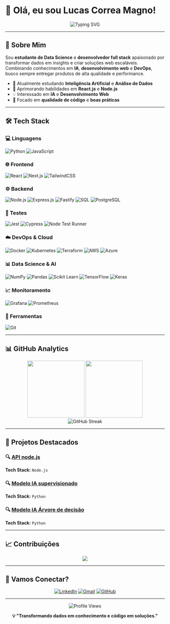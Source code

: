 # 👋 Olá, eu sou Lucas Correa Magno!

<div align="center">
  <img src="https://readme-typing-svg.herokuapp.com?font=Fira+Code&weight=500&size=28&pause=1000&color=58A6FF&center=true&vCenter=true&width=600&lines=Data+Science+Student+%F0%9F%93%8A;Full+Stack+Developer+%F0%9F%9A%80;DevOps+Enthusiast+%E2%98%81%EF%B8%8F;AI+%26+Web+Development+%F0%9F%A4%96" alt="Typing SVG" />
</div>

---

## 🧠 Sobre Mim

Sou **estudante de Data Science** e **desenvolvedor full stack** apaixonado por transformar dados em insights e criar soluções web escaláveis. Combinando conhecimentos em **IA**, **desenvolvimento web** e **DevOps**, busco sempre entregar produtos de alta qualidade e performance.

- 🔭 Atualmente estudando **Inteligência Artificial** e **Análise de Dados**
- 🌱 Aprimorando habilidades em **React.js** e **Node.js**
- 💡 Interessado em **IA** e **Desenvolvimento Web**
- 🎯 Focado em **qualidade de código** e **boas práticas**

---

## 🛠️ Tech Stack

### 💻 Linguagens
![Python](https://img.shields.io/badge/Python-3776AB?style=for-the-badge&logo=python&logoColor=white)
![JavaScript](https://img.shields.io/badge/JavaScript-F7DF1E?style=for-the-badge&logo=javascript&logoColor=black)

### 🌐 Frontend
![React](https://img.shields.io/badge/React-20232A?style=for-the-badge&logo=react&logoColor=61DAFB)
![Next.js](https://img.shields.io/badge/Next.js-000000?style=for-the-badge&logo=next.js&logoColor=white)
![TailwindCSS](https://img.shields.io/badge/Tailwind_CSS-38B2AC?style=for-the-badge&logo=tailwind-css&logoColor=white)

### ⚙️ Backend
![Node.js](https://img.shields.io/badge/Node.js-43853D?style=for-the-badge&logo=node.js&logoColor=white)
![Express.js](https://img.shields.io/badge/Express.js-404D59?style=for-the-badge&logo=express&logoColor=white)
![Fastify](https://img.shields.io/badge/Fastify-000000?style=for-the-badge&logo=fastify&logoColor=white)
![SQL](https://img.shields.io/badge/SQL-4479A1?style=for-the-badge&logo=postgresql&logoColor=white)
![PostgreSQL](https://img.shields.io/badge/PostgreSQL-316192?style=for-the-badge&logo=postgresql&logoColor=white)

### 🧪 Testes
![Jest](https://img.shields.io/badge/Jest-323330?style=for-the-badge&logo=Jest&logoColor=white)
![Cypress](https://img.shields.io/badge/Cypress-17202C?style=for-the-badge&logo=cypress&logoColor=white)
![Node Test Runner](https://img.shields.io/badge/Node_Test_Runner-339933?style=for-the-badge&logo=node.js&logoColor=white)

### ☁️ DevOps & Cloud
![Docker](https://img.shields.io/badge/Docker-2496ED?style=for-the-badge&logo=docker&logoColor=white)
![Kubernetes](https://img.shields.io/badge/Kubernetes-326ce5?style=for-the-badge&logo=kubernetes&logoColor=white)
![Terraform](https://img.shields.io/badge/Terraform-623CE4?style=for-the-badge&logo=terraform&logoColor=white)
![AWS](https://img.shields.io/badge/Amazon_AWS-232F3E?style=for-the-badge&logo=amazon-aws&logoColor=white)
![Azure](https://img.shields.io/badge/Microsoft_Azure-0089D0?style=for-the-badge&logo=microsoftazure&logoColor=white)

### 📊 Data Science & AI
![NumPy](https://img.shields.io/badge/NumPy-013243?style=for-the-badge&logo=numpy&logoColor=white)
![Pandas](https://img.shields.io/badge/Pandas-150458?style=for-the-badge&logo=pandas&logoColor=white)
![Scikit Learn](https://img.shields.io/badge/scikit_learn-F7931E?style=for-the-badge&logo=scikit-learn&logoColor=white)
![TensorFlow](https://img.shields.io/badge/TensorFlow-FF6F00?style=for-the-badge&logo=tensorflow&logoColor=white)
![Keras](https://img.shields.io/badge/Keras-D00000?style=for-the-badge&logo=keras&logoColor=white)

### 📈 Monitoramento
![Grafana](https://img.shields.io/badge/Grafana-F46800?style=for-the-badge&logo=grafana&logoColor=white)
![Prometheus](https://img.shields.io/badge/Prometheus-E6522C?style=for-the-badge&logo=prometheus&logoColor=white)

### 🔧 Ferramentas
![Git](https://img.shields.io/badge/Git-E34F26?style=for-the-badge&logo=git&logoColor=white)

---

## 📊 GitHub Analytics

<div align="center">
  <img height="180em" src="https://github-readme-stats.vercel.app/api?username=lucasmagno&show_icons=true&theme=tokyonight&include_all_commits=true&count_private=true"/>
  <img height="180em" src="https://github-readme-stats.vercel.app/api/top-langs/?username=lucasmagno&layout=compact&langs_count=7&theme=tokyonight"/>
</div>

<div align="center">
  <img src="https://github-readme-streak-stats.herokuapp.com/?user=lucasmagno&theme=tokyonight" alt="GitHub Streak" />
</div>

---

## 🚀 Projetos Destacados

### 🔍 [API node.js](https://github.com/Lstark10/desafio-api-nodejs)

**Tech Stack:** `Node.js`

### 🔍 [Modelo IA supervisionado](https://github.com/Lstark10/modelo-ia-topicos-avancados-em-aprendizado-supervisionado)

**Tech Stack:** `Python`

### 🔍 [Modelo IA Árvore de decisão](https://github.com/Lstark10/modelo-ia-classificacao-arvore-decisao)

**Tech Stack:** `Python`

---

## 📈 Contribuições

<div align="center">
  <img src="https://github-readme-activity-graph.vercel.app/graph?username=lucasmagno&theme=tokyo-night&hide_border=true" />
</div>

---

## 🤝 Vamos Conectar?

<div align="center">
  
[![LinkedIn](https://img.shields.io/badge/LinkedIn-0077B5?style=for-the-badge&logo=linkedin&logoColor=white)](https://www.linkedin.com/in/lucas-magno)
[![Gmail](https://img.shields.io/badge/Gmail-D14836?style=for-the-badge&logo=gmail&logoColor=white)](mailto:lucascorrreamagno@gmail.com)
[![GitHub](https://img.shields.io/badge/GitHub-100000?style=for-the-badge&logo=github&logoColor=white)](https://github.com/lucasmagno)

</div>

---

<div align="center">
  <img src="https://komarev.com/ghpvc/?username=lucasmagno&color=58a6ff&style=for-the-badge&label=VISITANTES" alt="Profile Views" />
</div>

<div align="center">
  
**💡 "Transformando dados em conhecimento e código em soluções."**

</div>
